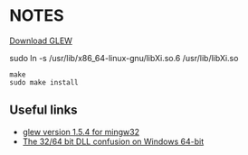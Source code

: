 NOTES
=====

[Download GLEW](http://glew.sourceforge.net/index.html)

sudo ln -s /usr/lib/x86_64-linux-gnu/libXi.so.6 /usr/lib/libXi.so

```{bash}
make
sudo make install
```

Useful links
-------------

* [glew version 1.5.4 for mingw32](http://julianibarz.wordpress.com/2010/05/12/glew-1-5-4-mingw32/)
* [The 32/64 bit DLL confusion on Windows 64-bit](http://www.forceflow.be/2012/04/04/the-3264-bit-dll-confusion-on-windows-64-bit/)